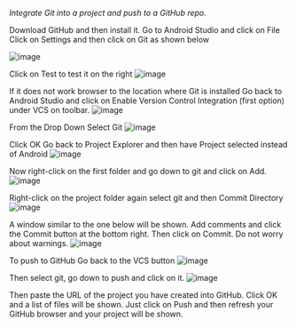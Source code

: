 *Integrate Git into a project and push to a GitHub repo.*

Download GitHub and then install it.
Go to Android Studio and click on File
Click on Settings and then click on Git as shown below
 
![image](https://github.com/DrAShabut/AndroidDev/assets/146723487/61393f68-0645-499b-8baa-d999e46e0140)

Click on Test to test it on the right
![image](https://github.com/DrAShabut/AndroidDev/assets/146723487/a7106dac-3872-444b-8824-4e3d3b8068a4)

 
If it does not work browser to the location where Git is installed
Go back to Android Studio and click on Enable Version Control Integration (first option) under VCS on toolbar.
![image](https://github.com/DrAShabut/AndroidDev/assets/146723487/dbb81677-6983-4a0f-875d-3f96cb5c1b5e)

 
From the Drop Down Select Git
![image](https://github.com/DrAShabut/AndroidDev/assets/146723487/395c272d-a813-40d4-bd1e-2b3713429091)

 
Click OK
Go back to Project Explorer and then have Project selected instead of Android
![image](https://github.com/DrAShabut/AndroidDev/assets/146723487/6cbca19e-27ce-4641-bc95-65b8433f27f2)

 
Now right-click on the first folder and go down to git and click on Add.
![image](https://github.com/DrAShabut/AndroidDev/assets/146723487/8cf2e46a-d0a5-4a3a-b7df-ecf488dfadfb)

 
Right-click on the project folder again select git and then Commit Directory
![image](https://github.com/DrAShabut/AndroidDev/assets/146723487/33020aef-6434-4018-977f-aca49a42c69b)

 
A window similar to the one below will be shown. Add comments and click the Commit button at the bottom right. Then click on Commit. Do not worry about warnings.
![image](https://github.com/DrAShabut/AndroidDev/assets/146723487/34beacd0-10d2-4f99-a72d-53c2de50db30)

 
To push to GitHub
Go back to the VCS button
![image](https://github.com/DrAShabut/AndroidDev/assets/146723487/60842f07-8de6-43f0-b92c-17da312f73ac)

 
Then select git, go down to push and click on it.
![image](https://github.com/DrAShabut/AndroidDev/assets/146723487/1b3967b5-2593-4630-ad3d-86201d099d9c)

 
Then paste the URL of the project you have created into GitHub.
Click OK and a list of files will be shown. Just click on Push and then refresh your GitHub browser and your project will be shown.



